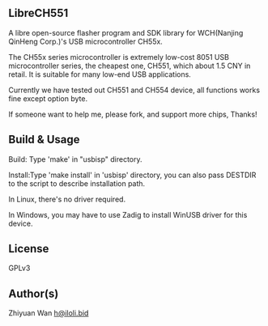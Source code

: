 LibreCH551
----------

A libre open-source flasher program and SDK library for WCH(Nanjing QinHeng Corp.)'s USB microcontroller CH55x.

The CH55x series microcontroller is extremely low-cost 8051 USB microcontroller series, the cheapest one, CH551, which about 1.5 CNY in retail. It is suitable for many low-end USB applications.

Currently we have tested out CH551 and CH554 device, all functions works fine except option byte.

If someone want to help me, please fork, and support more chips, Thanks!

Build & Usage
----------

Build: Type 'make' in "usbisp" directory.

Install:Type 'make install' in 'usbisp' directory, you can also pass DESTDIR to the script to describe installation path. 

In Linux, there's no driver required.

In Windows, you may have to use Zadig to install WinUSB driver for this device.

License
----------

GPLv3

Author(s)
----------

Zhiyuan Wan <h@iloli.bid>
